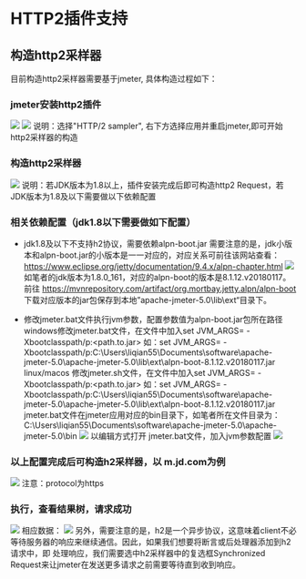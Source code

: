 
# HTTP2插件支持
## 构造http2采样器
目前构造http2采样器需要基于jmeter, 具体构造过程如下：
### jmeter安装http2插件
![](https://github.com/jdcloudcom/cn/blob/cn-perftest/image/%20Perftest/38.png)
![](https://github.com/jdcloudcom/cn/blob/cn-perftest/image/%20Perftest/39.png)
说明：选择"HTTP/2 sampler", 右下方选择应用并重启jmeter,即可开始http2采样器的构造
### 构造http2采样器
![](https://github.com/jdcloudcom/cn/blob/cn-perftest/image/%20Perftest/40.png)
说明：若JDK版本为1.8以上，插件安装完成后即可构造http2 Request，若JDK版本为1.8及以下需要做以下依赖配置
### 相关依赖配置（jdk1.8以下需要做如下配置）
- jdk1.8及以下不支持h2协议，需要依赖alpn-boot.jar
需要注意的是，jdk小版本和alpn-boot.jar的小版本是一一对应的，对应关系可前往该网站查看： 
https://www.eclipse.org/jetty/documentation/9.4.x/alpn-chapter.html
![](https://github.com/jdcloudcom/cn/blob/cn-perftest/image/%20Perftest/41.png)
如笔者的jdk版本为1.8.0_161，对应的alpn-boot的版本是8.1.12.v20180117。
前往   https://mvnrepository.com/artifact/org.mortbay.jetty.alpn/alpn-boot  下载对应版本的jar包保存到本地”apache-jmeter-5.0\lib\ext“目录下。

- 修改jmeter.bat文件执行jvm参数，配置参数值为alpn-boot.jar包所在路径
windows修改jmeter.bat文件，在文件中加入set JVM_ARGS= -Xbootclasspath/p:<path.to.jar>
如：set JVM_ARGS= -Xbootclasspath/p:C:\Users\liqian55\Documents\software\apache-jmeter-5.0\apache-jmeter-5.0\lib\ext\alpn-boot-8.1.12.v20180117.jar
linux/macos 修改jmeter.sh文件，在文件中加入set JVM_ARGS= -Xbootclasspath/p:<path.to.jar>
如：set JVM_ARGS= -Xbootclasspath/p:C:\Users\liqian55\Documents\software\apache-jmeter-5.0\apache-jmeter-5.0\lib\ext\alpn-boot-8.1.12.v20180117.jar
jmeter.bat文件在jmeter应用对应的bin目录下，如笔者所在文件目录为：C:\Users\liqian55\Documents\software\apache-jmeter-5.0\apache-jmeter-5.0\bin
![](https://github.com/jdcloudcom/cn/blob/cn-perftest/image/%20Perftest/42.png)
以编辑方式打开 jmeter.bat文件，加入jvm参数配置
![](https://github.com/jdcloudcom/cn/blob/cn-perftest/image/%20Perftest/43.png)
### 以上配置完成后可构造h2采样器，以 m.jd.com为例
![](https://github.com/jdcloudcom/cn/blob/cn-perftest/image/%20Perftest/44.png)
注意：protocol为https
### 执行，查看结果树，请求成功
![](https://github.com/jdcloudcom/cn/blob/cn-perftest/image/%20Perftest/45.png)
相应数据：
![](https://github.com/jdcloudcom/cn/blob/cn-perftest/image/%20Perftest/46.png)
另外，需要注意的是，h2是一个异步协议，这意味着client不必等待服务器的响应来继续通信。因此，如果我们想要将断言或后处理器添加到h2请求中，即 处理响应，我们需要选中h2采样器中的复选框Synchronized Request来让jmeter在发送更多请求之前需要等待直到收到响应。



